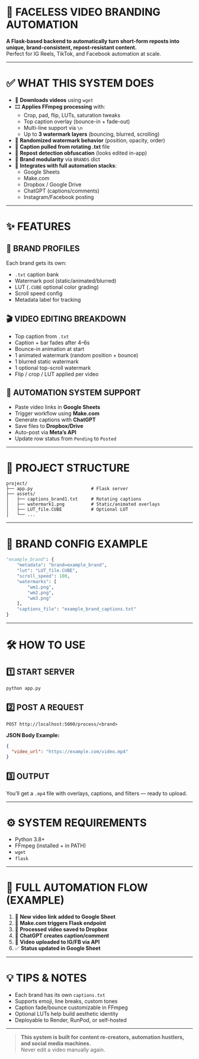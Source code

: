 # 🚀 FACELESS VIDEO BRANDING AUTOMATION

**A Flask-based backend to automatically turn short-form reposts into unique, brand-consistent, repost-resistant content.**  
Perfect for IG Reels, TikTok, and Facebook automation at scale.

---

# ✅ WHAT THIS SYSTEM DOES

- 🔽 **Downloads videos** using `wget`
- 🎞️ **Applies FFmpeg processing** with:
  - Crop, pad, flip, LUTs, saturation tweaks
  - Top caption overlay (bounce-in + fade-out)
  - Multi-line support via `\n`
  - Up to **3 watermark layers** (bouncing, blurred, scrolling)
- 🎯 **Randomized watermark behavior** (position, opacity, order)
- 💬 **Caption pulled from rotating .txt** file
- 🧠 **Repost detection obfuscation** (looks edited in-app)
- 🔄 **Brand modularity** via `BRANDS` dict
- 🧩 **Integrates with full automation stacks**:
  - Google Sheets
  - Make.com
  - Dropbox / Google Drive
  - ChatGPT (captions/comments)
  - Instagram/Facebook posting

---

# ✨ FEATURES

## 🔁 BRAND PROFILES
Each brand gets its own:
- `.txt` caption bank
- Watermark pool (static/animated/blurred)
- LUT (`.CUBE` optional color grading)
- Scroll speed config
- Metadata label for tracking

## 🎬 VIDEO EDITING BREAKDOWN
- Top caption from `.txt`
- Caption + bar fades after 4–6s
- Bounce-in animation at start
- 1 animated watermark (random position + bounce)
- 1 blurred static watermark
- 1 optional top-scroll watermark
- Flip / crop / LUT applied per video

## 🔗 AUTOMATION SYSTEM SUPPORT
- Paste video links in **Google Sheets**
- Trigger workflow using **Make.com**
- Generate captions with **ChatGPT**
- Save files to **Dropbox/Drive**
- Auto-post via **Meta’s API**
- Update row status from `Pending` to `Posted`

---

# 📁 PROJECT STRUCTURE

```
project/
├── app.py                      # Flask server
├── assets/
│   ├── captions_brand1.txt     # Rotating captions
│   ├── watermark1.png          # Static/animated overlays
│   ├── LUT_file.CUBE           # Optional LUT
│   └── ...
```

---

# 🔧 BRAND CONFIG EXAMPLE

```python
"example_brand": {
    "metadata": "brand=example_brand",
    "lut": "LUT_file.CUBE",
    "scroll_speed": 100,
    "watermarks": [
        "wm1.png",
        "wm2.png",
        "wm3.png"
    ],
    "captions_file": "example_brand_captions.txt"
}
```

---

# 🛠️ HOW TO USE

## 1️⃣ START SERVER
```bash
python app.py
```

## 2️⃣ POST A REQUEST
```
POST http://localhost:5000/process/<brand>
```

**JSON Body Example:**
```json
{
  "video_url": "https://example.com/video.mp4"
}
```

## 3️⃣ OUTPUT
You’ll get a `.mp4` file with overlays, captions, and filters — ready to upload.

---

# ⚙️ SYSTEM REQUIREMENTS

- Python 3.8+
- FFmpeg (installed + in PATH)
- `wget`
- `flask`

---

# 🔁 FULL AUTOMATION FLOW (EXAMPLE)

1. 🧾 **New video link added to Google Sheet**
2. 🔁 **Make.com triggers Flask endpoint**
3. 💾 **Processed video saved to Dropbox**
4. 💬 **ChatGPT creates caption/comment**
5. 📲 **Video uploaded to IG/FB via API**
6. ✅ **Status updated in Google Sheet**

---

# 💡 TIPS & NOTES

- Each brand has its own `captions.txt`
- Supports emoji, line breaks, custom tones
- Caption fade/bounce customizable in FFmpeg
- Optional LUTs help build aesthetic identity
- Deployable to Render, RunPod, or self-hosted

---

> **This system is built for content re-creators, automation hustlers, and social media machines.**  
> Never edit a video manually again.
